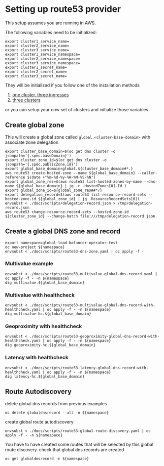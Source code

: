# Setting up route53 provider

This setup assumes you are running in AWS.

The following variables need to be initialized:

```shell
export cluster1_service_name=
export cluster2_service_name=
export cluster3_service_name=
export cluster1_service_namespace=
export cluster2_service_namespace=
export cluster3_service_namespace=
export cluster1_secret_name=
export cluster2_secret_name=
export cluster3_secret_name=
```

They will be initialized if you follow one of the installation methods

1. [one cluster, three ingresses](./one-cluster-three-ingresses.md)
2. [three clusters](./three-clusters.md)

or you can setup your onw set of clusters and initialize those variables.

## Create global zone

This will create a global zone called `global.<cluster-base-domain>` with associate zone delegation.

```shell
export cluster_base_domain=$(oc get dns cluster -o jsonpath='{.spec.baseDomain}')
export cluster_zone_id=$(oc get dns cluster -o jsonpath='{.spec.publicZone.id}')
export global_base_domain=global.${cluster_base_domain#*.}
aws route53 create-hosted-zone --name ${global_base_domain} --caller-reference $(date +"%m-%d-%y-%H-%M-%S-%N") 
export global_zone_res=$(aws route53 list-hosted-zones-by-name --dns-name ${global_base_domain} | jq -r .HostedZones[0].Id )
export global_zone_id=${global_zone_res##*/}
export delegation_record=$(aws route53 list-resource-record-sets --hosted-zone-id ${global_zone_id} | jq .ResourceRecordSets[0])
envsubst < ./docs/scripts/delegation-record.json > /tmp/delegation-record.json
aws route53 change-resource-record-sets --hosted-zone-id ${cluster_zone_id} --change-batch file:///tmp/delegation-record.json
```

## Create a global DNS zone and record

```shell
export namespace=global-load-balancer-operator-test
oc new-project ${namespace}
envsubst < ./docs/scripts/route53-dns-zone.yaml | oc apply -f -
```

### Multivalue example

```shell
envsubst < ./docs/scripts/route53-multivalue-global-dns-record.yaml | oc apply -f - -n ${namespace}
dig multivalue.${global_base_domain}
```

### Multivalue with healthcheck

```shell
envsubst < ./docs/scripts/route53-multivalue-global-dns-record-with-healthcheck.yaml | oc apply -f - -n ${namespace}
dig multivalue-hc.${global_base_domain}
```

### Geoproximity with healthcheck

```shell
envsubst < ./docs/scripts/route53-geoproximity-global-dns-record-with-healthcheck.yaml | oc apply -f - -n ${namespace}
dig geoproximity-hc.${global_base_domain}
```

### Latency with healthcheck

```shell
envsubst < ./docs/scripts/route53-latency-global-dns-record-with-healthcheck.yaml | oc apply -f - -n ${namespace}
dig latency-hc.${global_base_domain}
```

## Route Autodiscovery

delete global dns records from previous examples

```shell
oc delete globaldnsrecord --all -n ${namespace}
```

create global route autodiscovery

```shell
envsubst < ./docs/scripts/route53-global-route-discovery.yaml | oc apply -f - -n ${namespace}
```

You have to have created some routes that will be selected by this global route discovery.
check that global dns records are created

```shell
oc get globaldnsrecord -n ${namespace}
```
